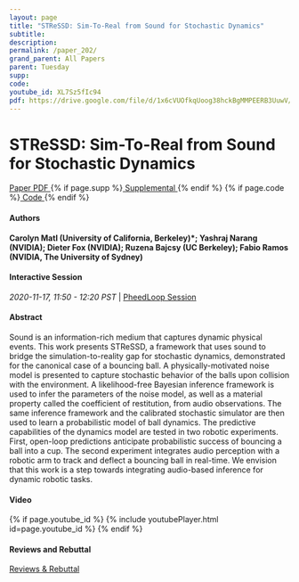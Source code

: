 ```yaml
---
layout: page
title: "STReSSD: Sim-To-Real from Sound for Stochastic Dynamics"
subtitle: 
description:
permalink: /paper_202/
grand_parent: All Papers
parent: Tuesday
supp: 
code: 
youtube_id: XL7Sz5fIc94
pdf: https://drive.google.com/file/d/1x6cVUOfkqUoog38hckBgMMPEERB3UuwV/view
---
```


# STReSSD: Sim-To-Real from Sound for Stochastic Dynamics

<a href="https://drive.google.com/file/d/1x6cVUOfkqUoog38hckBgMMPEERB3UuwV/view" target="_blank" rel="noopener noreferrer" class="btn btn-blue"><i class="fa fa-file-text-o" aria-hidden="true"></i> Paper PDF </a> {% if page.supp %}<a href="" target="_blank" rel="noopener noreferrer" class="btn btn-green"><i class="fa fa-file-text-o" aria-hidden="true"></i> Supplemental </a>{% endif %} {% if page.code %}<a href="" target="_blank" rel="noopener noreferrer" class="btn"><i class="fa fa-github" aria-hidden="true"></i> Code </a>{% endif %} 

#### Authors
**Carolyn Matl (University of California, Berkeley)*; Yashraj Narang (NVIDIA); Dieter Fox (NVIDIA); Ruzena Bajcsy (UC Berkeley); Fabio Ramos (NVIDIA, The University of Sydney)**

#### Interactive Session
<em>2020-11-17, 11:50 - 12:20 PST </em> | <a href="https://pheedloop.com/corl2020/virtual/?page=sessions&section=SESJNX5YB4XFHGRDQ" target="_blank" rel="noopener noreferrer"> PheedLoop Session <i class="fa fa-external-link" aria-hidden="true"></i> </a> 

#### Abstract
Sound is an information-rich medium that captures dynamic physical events. This work presents STReSSD, a framework that uses sound to bridge the simulation-to-reality gap for stochastic dynamics, demonstrated for the canonical case of a bouncing ball. A physically-motivated noise model is presented to capture stochastic behavior of the balls upon collision with the environment. A likelihood-free Bayesian inference framework is used to infer the parameters of the noise model, as well as a material property called the coefficient of restitution, from audio observations.  The same inference framework and the calibrated stochastic simulator are then used to learn a probabilistic model of ball dynamics.  The predictive capabilities of the dynamics model are tested in two robotic experiments. First, open-loop predictions anticipate probabilistic success of bouncing a ball into a cup. The second experiment integrates audio perception with a robotic arm to track and deflect a bouncing ball in real-time. We envision that this work is a step towards integrating audio-based inference for dynamic robotic tasks.  

#### Video
{% if page.youtube_id %}
{% include youtubePlayer.html id=page.youtube_id %}
{% endif %}

#### Reviews and Rebuttal
<a href="https://drive.google.com/file/d/1onVinD6S7FToue7cZRH0vkXqRSJLB2SG/view" target="_blank" rel="noopener noreferrer" class="btn btn-purple"><i class="fa fa-pencil-square-o" aria-hidden="true"></i> Reviews & Rebuttal </a>

